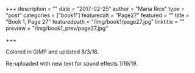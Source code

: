 +++
description = ""
date = "2017-02-25"
author = "Maria Rice"
type = "post"
categories = ["book1"]
featuredalt = "Page27"
featured = ""
title = "Book 1, Page 27"
featuredpath = "/img/book1/page27.jpg"
linktitle = ""
preview = "/img/book1_prev/page27.jpg"

+++

Colored in GIMP and updated 8/3/18.

Re-uploaded with new text for sound effects 1/19/19.
